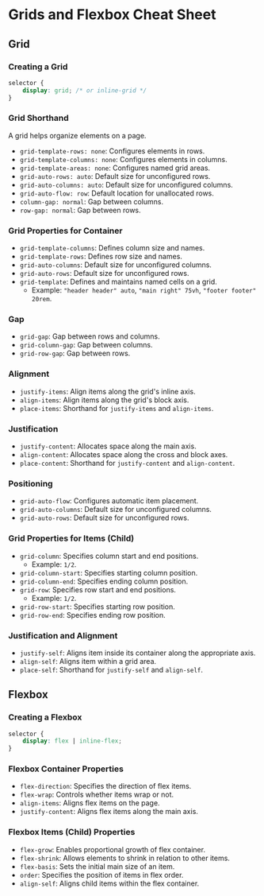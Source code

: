 # Grids and Flexbox Cheat Sheet

## Grid

### Creating a Grid

```css
selector {
    display: grid; /* or inline-grid */
}
```

### Grid Shorthand

A grid helps organize elements on a page.

- `grid-template-rows: none`: Configures elements in rows.
- `grid-template-columns: none`: Configures elements in columns.
- `grid-template-areas: none`: Configures named grid areas.
- `grid-auto-rows: auto`: Default size for unconfigured rows.
- `grid-auto-columns: auto`: Default size for unconfigured columns.
- `grid-auto-flow: row`: Default location for unallocated rows.
- `column-gap: normal`: Gap between columns.
- `row-gap: normal`: Gap between rows.

### Grid Properties for Container

- `grid-template-columns`: Defines column size and names.
- `grid-template-rows`: Defines row size and names.
- `grid-auto-columns`: Default size for unconfigured columns.
- `grid-auto-rows`: Default size for unconfigured rows.
- `grid-template`: Defines and maintains named cells on a grid.
  - Example: `"header header" auto`, `"main right" 75vh`, `"footer footer" 20rem`.

### Gap

- `grid-gap`: Gap between rows and columns.
- `grid-column-gap`: Gap between columns.
- `grid-row-gap`: Gap between rows.

### Alignment

- `justify-items`: Align items along the grid's inline axis.
- `align-items`: Align items along the grid's block axis.
- `place-items`: Shorthand for `justify-items` and `align-items`.

### Justification

- `justify-content`: Allocates space along the main axis.
- `align-content`: Allocates space along the cross and block axes.
- `place-content`: Shorthand for `justify-content` and `align-content`.

### Positioning

- `grid-auto-flow`: Configures automatic item placement.
- `grid-auto-columns`: Default size for unconfigured columns.
- `grid-auto-rows`: Default size for unconfigured rows.

### Grid Properties for Items (Child)

- `grid-column`: Specifies column start and end positions.
  - Example: `1/2`.
- `grid-column-start`: Specifies starting column position.
- `grid-column-end`: Specifies ending column position.
- `grid-row`: Specifies row start and end positions.
  - Example: `1/2`.
- `grid-row-start`: Specifies starting row position.
- `grid-row-end`: Specifies ending row position.

### Justification and Alignment

- `justify-self`: Aligns item inside its container along the appropriate axis.
- `align-self`: Aligns item within a grid area.
- `place-self`: Shorthand for `justify-self` and `align-self`.

## Flexbox

### Creating a Flexbox

```css
selector {
    display: flex | inline-flex;
}
```

### Flexbox Container Properties

- `flex-direction`: Specifies the direction of flex items.
- `flex-wrap`: Controls whether items wrap or not.
- `align-items`: Aligns flex items on the page.
- `justify-content`: Aligns flex items along the main axis.
  
### Flexbox Items (Child) Properties

- `flex-grow`: Enables proportional growth of flex container.
- `flex-shrink`: Allows elements to shrink in relation to other items.
- `flex-basis`: Sets the initial main size of an item.
- `order`: Specifies the position of items in flex order.
- `align-self`: Aligns child items within the flex container.